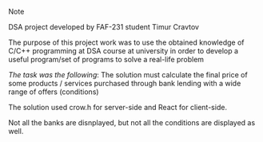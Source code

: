 > [!NOTE]
> DSA project developed by FAF-231 student Timur Cravtov

The purpose of this project work was to use the obtained knowledge of C/C++ programming at DSA course at university in order to develop a useful program/set of programs to solve a real-life problem

_The task was the following_: The solution must calculate the final price of some products / services purchased through bank lending with a wide range of offers (conditions)

The solution used crow.h for server-side and React for client-side.

Not all the banks are disnplayed, but not all the conditions are displayed as well.